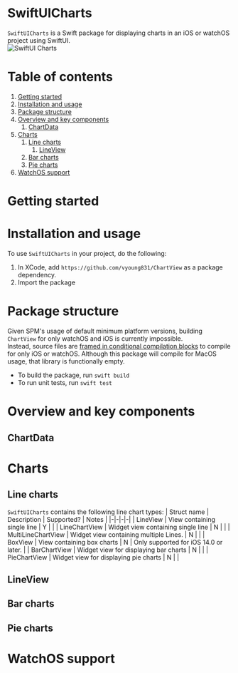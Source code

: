 # SwiftUICharts
`SwiftUICharts` is a Swift package for displaying charts in an iOS or watchOS project using SwiftUI.  
![SwiftUI Charts](./Resources/showcase1.gif "SwiftUI Charts")

# Table of contents
1. [Getting started](#getting-started)
1. [Installation and usage](#installation-and-usage)
1. [Package structure](#package-structure)
1. [Overview and key components](#overview-and-key-components)
    1. [ChartData](#chartdata)
1. [Charts](#charts)
    1. [Line charts](#line-charts)
        1. [LineView](#line-view)
    1. [Bar charts](#bar-charts)
    1. [Pie charts](#pie-charts)
1. [WatchOS support](#watchos-support)

# Getting started

# Installation and usage
To use `SwiftUICharts` in your project, do the following:
1. In XCode, add `https://github.com/vyoung831/ChartView` as a package dependency.
1. Import the package

# Package structure
Given SPM's usage of default minimum platform versions, building `ChartView` for only watchOS and iOS is currently impossible.  
Instead, source files are [framed in conditional compilation blocks](https://docs.swift.org/swift-book/ReferenceManual/Statements.html) to compile for only iOS or watchOS. Although this package will compile for MacOS usage, that library is functionally empty.  
* To build the package, run `swift build`
* To run unit tests, run `swift test`

# Overview and key components

## ChartData

# Charts

## Line charts
`SwiftUICharts` contains the following line chart types:
| Struct name | Description | Supported? | Notes |
|-|-|-|-|
| LineView | View containing single line | Y | |
| LineChartView | Widget view containing single line | N | |
| MultiLineChartView | Widget view containing multiple Lines. | N | |
| BoxView | View containing box charts | N | Only supported for iOS 14.0 or later. |
| BarChartView | Widget view for displaying bar charts | N | |
| PieChartView | Widget view for displaying pie charts | N | |

## LineView


## Bar charts

## Pie charts

# WatchOS support

